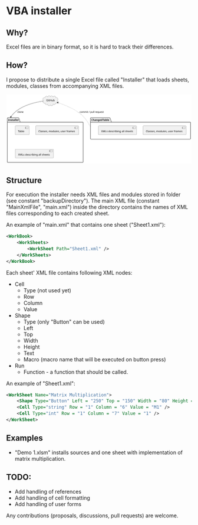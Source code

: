# VBA installer

## Why?
Excel files are in binary format, so it is hard to track their differences. 

## How?
I propose to distribute a single Excel file called "Installer" that loads sheets, modules, classes from accompanying XML files.

<img src="./img/main.svg">

## Structure
For execution the installer needs XML files and modules stored in folder (see constant "backupDirectory"). The main XML file (constant "MainXmlFile", "main.xml") inside the directory contains the names of XML files corresponding to each created sheet.

An example of "main.xml" that contains one sheet ("Sheet1.xml"):
```xml
<WorkBook>
	<WorkSheets>
		<WorkSheet Path="Sheet1.xml" />
	</WorkSheets>
</WorkBook>
```

Each sheet' XML file contains following XML nodes:
* Cell
    * Type (not used yet)
    * Row
    * Column
    * Value
* Shape
    * Type (only "Button" can be used)
    * Left
    * Top
    * Width
    * Height
    * Text
    * Macro (macro name that will be executed on button press)
* Run
    * Function - a function that should be called.

An example of "Sheet1.xml":
```xml
<WorkSheet Name="Matrix Multiplication">
	<Shape Type="Button" Left = "250" Top = "150" Width = "80" Height = "35" Text="Multiply!" Macro = "MatrixMultiplication.MatrixMultiplication" />
	<Cell Type="string" Row = "1" Column = "6" Value = "M1" />
	<Cell Type="int" Row = "1" Column = "7" Value = "1" />
</WorkSheet>
```

## Examples
* "Demo 1.xlsm" installs sources and one sheet with implementation of matrix multiplication.

## TODO:
* Add handling of references
* Add handling of cell formatting
* Add handling of user forms

Any contributions (proposals, discussions, pull requests) are welcome. 